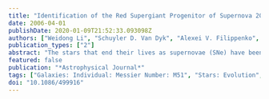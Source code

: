 ```yaml
---
title: "Identification of the Red Supergiant Progenitor of Supernova 2005cs: Do the Progenitors of Type II-P Supernovae Have Low Mass?"
date: 2006-04-01
publishDate: 2020-01-09T21:52:33.093098Z
authors: ["Weidong Li", "Schuyler D. Van Dyk", "Alexei V. Filippenko", "Jean-Charles Cuillandre", "Saurabh Jha", "Joshua S. Bloom", "Adam G. Riess", "Mario Livio"]
publication_types: ["2"]
abstract: "The stars that end their lives as supernovae (SNe) have been directly observed in only a handful of cases, mainly because of the extreme difficulty of identifying them in images obtained prior to the SN explosions. Here we report the identification of the progenitor for the recent Type II-plateau (core collapse) SN 2005cs in pre-explosion archival images of the Whirlpool Galaxy (M51) obtained with the Hubble Space Telescope (HST) Advanced Camera for Surveys (ACS). From high-quality ground-based images of the SN obtained with the Canada-France-Hawaii Telescope, we precisely determine the position of the SN and are able to isolate the SN progenitor to within 0.04`` in the HST ACS optical images. We further pinpoint the SN location to within 0.005'' from HST ACS ultraviolet images of the SN, confirming our progenitor identification. From photometry of the SN progenitor obtained with the pre-SN ACS images, and also from limits to its brightness in pre-SN HST NICMOS images, we infer that the progenitor is a red supergiant star of spectral type K3-M4 with initial mass 10+/-3 M$_solar$. We also discuss the implications of the SN 2005cs progenitor identification and its mass estimate. There is an emerging trend that the most common Type II-plateau SNe originate from low-mass supergiants (8-20 M$_solar$)."
featured: false
publication: "*Astrophysical Journal*"
tags: ["Galaxies: Individual: Messier Number: M51", "Stars: Evolution", "Stars: Supernovae: General", "supernovae: individual (SN 2005cs)", "Astrophysics"]
doi: "10.1086/499916"
---
```


